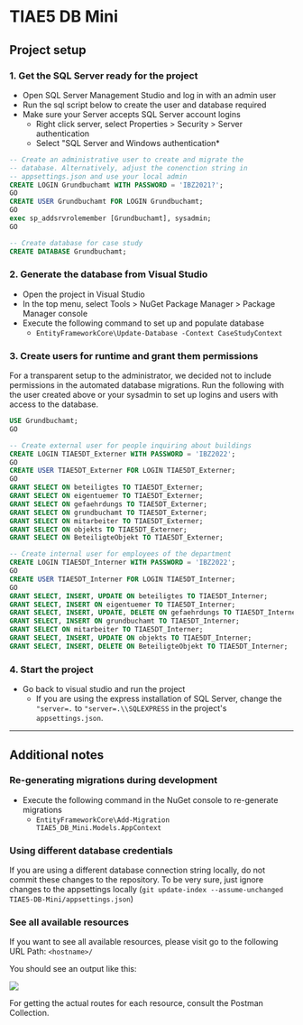# TIAE5 DB Mini

## Project setup
### 1. Get the SQL Server ready for the project
* Open SQL Server Management Studio and log in with an admin user
* Run the sql script below to create the user and database required
* Make sure your Server accepts SQL Server account logins
  * Right click server, select Properties > Security > Server authentication
  * Select "SQL Server and Windows authentication* 

```sql
-- Create an administrative user to create and migrate the
-- database. Alternatively, adjust the conenction string in
-- appsettings.json and use your local admin
CREATE LOGIN Grundbuchamt WITH PASSWORD = 'IBZ2021?';
GO
CREATE USER Grundbuchamt FOR LOGIN Grundbuchamt;
GO
exec sp_addsrvrolemember [Grundbuchamt], sysadmin;
GO

-- Create database for case study
CREATE DATABASE Grundbuchamt;
```

### 2. Generate the database from Visual Studio
* Open the project in Visual Studio
* In the top menu, select Tools > NuGet Package Manager > Package Manager console
* Execute the following command to set up and populate database
  * `EntityFrameworkCore\Update-Database -Context CaseStudyContext`

### 3. Create users for runtime and grant them permissions
For a transparent setup to the administrator, we decided not to include permissions in the automated database migrations. Run the following with the user created above or your sysadmin to set up logins and users with access to the database.

```sql
USE Grundbuchamt;
GO

-- Create external user for people inquiring about buildings
CREATE LOGIN TIAE5DT_Externer WITH PASSWORD = 'IBZ2022';
GO
CREATE USER TIAE5DT_Externer FOR LOGIN TIAE5DT_Externer;
GO
GRANT SELECT ON beteiligtes TO TIAE5DT_Externer;
GRANT SELECT ON eigentuemer TO TIAE5DT_Externer;
GRANT SELECT ON gefaehrdungs TO TIAE5DT_Externer;
GRANT SELECT ON grundbuchamt TO TIAE5DT_Externer;
GRANT SELECT ON mitarbeiter TO TIAE5DT_Externer;
GRANT SELECT ON objekts TO TIAE5DT_Externer;
GRANT SELECT ON BeteiligteObjekt TO TIAE5DT_Externer;

-- Create internal user for employees of the department
CREATE LOGIN TIAE5DT_Interner WITH PASSWORD = 'IBZ2022';
GO
CREATE USER TIAE5DT_Interner FOR LOGIN TIAE5DT_Interner;
GO
GRANT SELECT, INSERT, UPDATE ON beteiligtes TO TIAE5DT_Interner;
GRANT SELECT, INSERT ON eigentuemer TO TIAE5DT_Interner;
GRANT SELECT, INSERT, UPDATE, DELETE ON gefaehrdungs TO TIAE5DT_Interner;
GRANT SELECT, INSERT ON grundbuchamt TO TIAE5DT_Interner;
GRANT SELECT ON mitarbeiter TO TIAE5DT_Interner;
GRANT SELECT, INSERT, UPDATE ON objekts TO TIAE5DT_Interner;
GRANT SELECT, INSERT, DELETE ON BeteiligteObjekt TO TIAE5DT_Interner;
```

### 4. Start the project
* Go back to visual studio and run the project
  * If you are using the express installation of SQL Server, change the `"server=.` to `"server=.\\SQLEXPRESS` in the project's `appsettings.json`.

---

## Additional notes

### Re-generating migrations during development
* Execute the following command in the NuGet console to re-generate migrations
  * `EntityFrameworkCore\Add-Migration TIAE5_DB_Mini.Models.AppContext`

### Using different database credentials
If you are using a different database connection string locally, do not commit these changes to the repository. To be very sure, just ignore changes to the appsettings locally (`git update-index --assume-unchanged TIAE5-DB-Mini/appsettings.json`)

### See all available resources
If you want to see all available resources, please visit go to the following URL Path: `<hostname>/`

You should see an output like this:

![](https://i.imgur.com/mZ4o5Jp.png)

For getting the actual routes for each resource, consult the Postman Collection.
